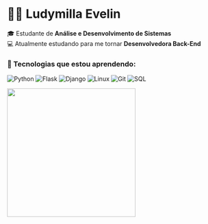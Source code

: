 # 👩‍💻 Ludymilla Evelin

🎓 Estudante de **Análise e Desenvolvimento de Sistemas**  
💻 Atualmente estudando para me tornar **Desenvolvedora Back-End**  

### 🚀 Tecnologias que estou aprendendo:
![Python](https://img.shields.io/badge/-Python-3776AB?logo=python&logoColor=white)
![Flask](https://img.shields.io/badge/-Flask-000000?logo=flask&logoColor=white)
![Django](https://img.shields.io/badge/-Django-092E20?logo=django&logoColor=white)
![Linux](https://img.shields.io/badge/-Linux-FCC624?logo=linux&logoColor=black)
![Git](https://img.shields.io/badge/-Git-F05032?logo=git&logoColor=white)
![SQL](https://img.shields.io/badge/-SQL-4479A1?logo=mysql&logoColor=white)

<img src="https://media.giphy.com/media/qgQUggAC3Pfv687qPC/giphy.gif" width="300">



